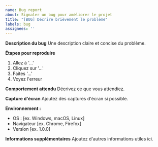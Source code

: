 ```yaml
---
name: Bug report
about: Signaler un bug pour améliorer le projet
title: "[BUG] Décrire brièvement le problème"
labels: bug
assignees: ''
---
```


**Description du bug**
Une description claire et concise du problème.

**Étapes pour reproduire**
1. Allez à '...'
2. Cliquez sur '...'
3. Faites '...'
4. Voyez l'erreur

**Comportement attendu**
Décrivez ce que vous attendiez.

**Capture d'écran**
Ajoutez des captures d'écran si possible.

**Environnement :**
- OS : [ex. Windows, macOS, Linux]
- Navigateur [ex. Chrome, Firefox]
- Version [ex. 1.0.0]

**Informations supplémentaires**
Ajoutez d'autres informations utiles ici.
